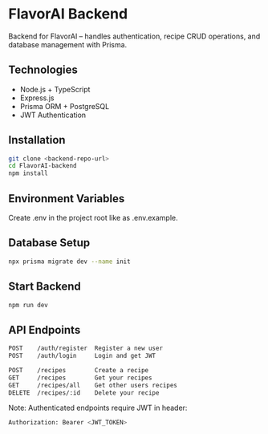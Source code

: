 # FlavorAI Backend

Backend for FlavorAI – handles authentication, recipe CRUD operations, and database management with Prisma.

## Technologies

- Node.js + TypeScript
- Express.js
- Prisma ORM + PostgreSQL
- JWT Authentication

## Installation

```bash
git clone <backend-repo-url>
cd FlavorAI-backend
npm install
```

## Environment Variables

Create .env in the project root like as .env.example.

## Database Setup

```bash
npx prisma migrate dev --name init
```

## Start Backend

```bash
npm run dev
```

## API Endpoints

```bash
POST    /auth/register  Register a new user
POST    /auth/login     Login and get JWT
```

```bash
POST    /recipes        Create a recipe
GET     /recipes        Get your recipes
GET     /recipes/all    Get other users recipes
DELETE  /recipes/:id    Delete your recipe
```

Note: Authenticated endpoints require JWT in header:

```bash
Authorization: Bearer <JWT_TOKEN>
```
